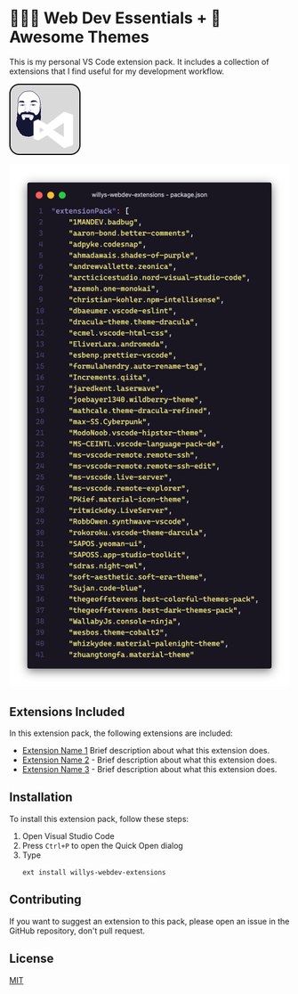 # 👨🏻‍💻 Web Dev Essentials + 🎨 Awesome Themes

This is my personal VS Code extension pack. It includes a collection of extensions that I find useful for my development workflow.

<div style="align: center">

![Picture of Logo](assets/logo.png)

</div>

![Picture of Code](assets/code.png)

## Extensions Included

In this extension pack, the following extensions are included:

- [Extension Name 1](https://marketplace.visualstudio.com/items?itemName=author.extension1)
  Brief description about what this extension does.
- [Extension Name 2](https://marketplace.visualstudio.com/items?itemName=author.extension2) - Brief description about what this extension does.
- [Extension Name 3](https://marketplace.visualstudio.com/items?itemName=author.extension3) - Brief description about what this extension does.

## Installation

To install this extension pack, follow these steps:

1. Open Visual Studio Code
2. Press `Ctrl+P` to open the Quick Open dialog
3. Type <br>
   ```
   ext install willys-webdev-extensions
   ```

## Contributing

If you want to suggest an extension to this pack, please open an issue in the GitHub repository, don't pull request.

## License

[MIT](LICENSE)
